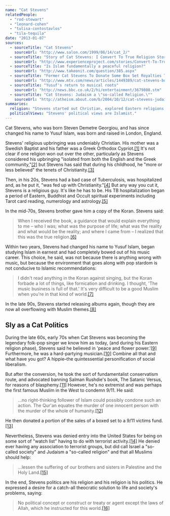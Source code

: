 ```yaml
---
name: "Cat Stevens"
relatedPeople:
  - "rod-stewart"
  - "leonard-cohen"
  - "tulisa-contostavlos"
  - "tila-tequila"
date: "2013-01-07"
sources:
  - sourceTitle: "Cat Stevens"
    sourceUrl: "http://www.salon.com/1999/08/14/cat_2/"
  - sourceTitle: "Story of Cat Stevens: I Convert To True Religion Story & Experience"
    sourceUrl: "http://www.experienceproject.com/stories/Convert-To-True-Religion/143158"
  - sourceTitle: "Is Islam fundamentally a peaceful religion?"
    sourceUrl: "http://www.takeonit.com/question/385.aspx"
  - sourceTitle: "Former Cat Stevens To Donate Some Box Set Royalties To September 11 Fund"
    sourceUrl: "http://www.mtv.com/news/articles/1449389/cat-stevens-box-set-9-11-fund.jhtml"
  - sourceTitle: "Yusuf's return to musical roots"
    sourceUrl: "http://news.bbc.co.uk/2/hi/entertainment/3679808.stm"
  - sourceTitle: "Cat Stevens: Judaism a \"so-called Religion.\""
    sourceUrl: "http://atheism.about.com/b/2004/10/12/cat-stevens-judaism-a-so-called-religion.htm"
summaries:
  religion: "Stevens started out Christian, explored Eastern religions, the Occult, New Age and a few other things. In the late 70s, he changed his name to Yusuf Islam and has been an incredibly devout Muslim ever since."
  politicalViews: "Stevens' political views are Islamist."
---
```


Cat Stevens, who was born Steven Demetre Georgiou, and has since changed his name to Yusuf Islam, was born and raised in London, England.

Stevens' religious upbringing was undeniably Christian. His mother was a Swedish Baptist and his father was a Greek Orthodox Cypriot.<a class="source-citation" href="#http%3A%2F%2Fwww.salon.com%2F1999%2F08%2F14%2Fcat_2%2F" title="Cat Stevens">[1]</a> It's not clear if one religion won out over the other, particularly as Stevens considered his upbringing "isolated from both the English and the Greek community,"<a class="source-citation" href="#http%3A%2F%2Fwww.salon.com%2F1999%2F08%2F14%2Fcat_2%2F" title="Cat Stevens">[2]</a> but Stevens has said that during his childhood, he "more or less believed" the tenets of Christianity.<a class="source-citation" href="#http%3A%2F%2Fwww.experienceproject.com%2Fstories%2FConvert-To-True-Religion%2F143158" title="Story of Cat Stevens: I Convert To True Religion Story &amp; Experience">[3]</a>

Then, in his 20s, Stevens had a bad case of Tuberculosis, was hospitalized and, as he put it, "was fed up with Christianity."<a class="source-citation" href="#http%3A%2F%2Fwww.experienceproject.com%2Fstories%2FConvert-To-True-Religion%2F143158" title="Story of Cat Stevens: I Convert To True Religion Story &amp; Experience">[4]</a> But any way you cut it, Stevens is a religious guy. It's like he has to be. His TB hospitalization began a period of Eastern, Buddhist and Occult spiritual experiments including Tarot card reading, numerology and astrology.<a class="source-citation" href="#http%3A%2F%2Fwww.experienceproject.com%2Fstories%2FConvert-To-True-Religion%2F143158" title="Story of Cat Stevens: I Convert To True Religion Story &amp; Experience">[5]</a>

In the mid-70s, Stevens brother gave him a copy of the Koran. Stevens said:

>When I received the book, a guidance that would explain everything to me – who I was; what was the purpose of life; what was the reality and what would be the reality; and where I came from – I realized that this was the true religion.<a class="source-citation" href="#http%3A%2F%2Fwww.experienceproject.com%2Fstories%2FConvert-To-True-Religion%2F143158" title="Story of Cat Stevens: I Convert To True Religion Story &amp; Experience">[6]</a>

Within two years, Stevens had changed his name to Yusuf Islam, began studying Islam in earnest and had completely bowed out of his music career. This choice, he said, was not because there is anything wrong with music, but because the environment that goes along with pop stardom is not conducive to Islamic recommendations:

>I didn't read anything in the Koran against singing, but the Koran forbade a lot of things, like fornication and drinking. I thought, 'The music business is full of that.' It's very difficult to be a good Muslim when you're in that kind of world.<a class="source-citation" href="#http%3A%2F%2Fwww.salon.com%2F1999%2F08%2F14%2Fcat_2%2F" title="Cat Stevens">[7]</a>

In the late 90s, Stevens started releasing albums again, though they are now all overflowing with Muslim themes.<a class="source-citation" href="#http%3A%2F%2Fwww.salon.com%2F1999%2F08%2F14%2Fcat_2%2F" title="Cat Stevens">[8]</a>

## Sly as a Cat Politics

During the late 60s, early 70s when Cat Stevens was becoming the legendary folk-pop singer we know him as today, (and during his Eastern religion phase), Stevens said he believed in 'peace and flower power.'<a class="source-citation" href="#http%3A%2F%2Fwww.experienceproject.com%2Fstories%2FConvert-To-True-Religion%2F143158" title="Story of Cat Stevens: I Convert To True Religion Story &amp; Experience">[9]</a> Furthermore, he was a hard-partying musician.<a class="source-citation" href="#http%3A%2F%2Fwww.salon.com%2F1999%2F08%2F14%2Fcat_2%2F" title="Cat Stevens">[10]</a> Combine all that and what have you got? A hippie–the quintessential personification of social liberalism.

But after the conversion, he took the sort of fundamentalist conservatism route, and advocated banning Salman Rushdie's book, The Satanic Versus, for reasons of blasphemy.<a class="source-citation" href="#http%3A%2F%2Fwww.salon.com%2F1999%2F08%2F14%2Fcat_2%2F" title="Cat Stevens">[11]</a> However, he's no extremist and was perhaps the first famous Muslim in the West to condemn 9/11. He said:

>…no right-thinking follower of Islam could possibly condone such an action. The Qur'an equates the murder of one innocent person with the murder of the whole of humanity.<a class="source-citation" href="#http%3A%2F%2Fwww.takeonit.com%2Fquestion%2F385.aspx" title="Is Islam fundamentally a peaceful religion?">[12]</a>

He then donated a portion of the sales of a boxed set to a 9/11 victims fund.<a class="source-citation" href="#http%3A%2F%2Fwww.mtv.com%2Fnews%2Farticles%2F1449389%2Fcat-stevens-box-set-9-11-fund.jhtml" title="Former Cat Stevens To Donate Some Box Set Royalties To September 11 Fund">[13]</a>

Nevertheless, Stevens was denied entry into the United States for being on some sort of "watch list" having to do with terrorist activity.<a class="source-citation" href="#http%3A%2F%2Fnews.bbc.co.uk%2F2%2Fhi%2Fentertainment%2F3679808.stm" title="Yusuf&apos;s return to musical roots">[14]</a> He denied ever having any association to terrorist groups, but did call Israel a "so-called society" and Judaism a "so-called religion" and that all Muslims should help:

>…lessen the suffering of our brothers and sisters in Palestine and the Holy Land.<a class="source-citation" href="#http%3A%2F%2Fatheism.about.com%2Fb%2F2004%2F10%2F12%2Fcat-stevens-judaism-a-so-called-religion.htm" title="Cat Stevens: Judaism a &quot;so-called Religion.&quot;">[15]</a>

In the end, Stevens politics are his religion and his religion is his politics. He expressed a desire for a catch-all theocratic solution to life and society's problems, saying:

>No political concept or construct or treaty or agent except the laws of Allah, which he instructed for this world.<a class="source-citation" href="#http%3A%2F%2Fatheism.about.com%2Fb%2F2004%2F10%2F12%2Fcat-stevens-judaism-a-so-called-religion.htm" title="Cat Stevens: Judaism a &quot;so-called Religion.&quot;">[16]</a>